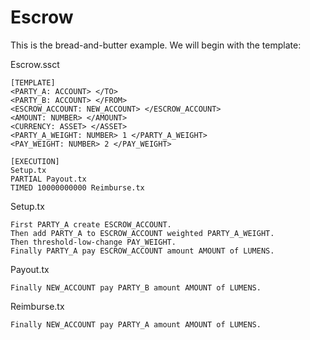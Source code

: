 # Escrow

This is the bread-and-butter example. We will begin with the template:

Escrow.ssct
```
[TEMPLATE]
<PARTY_A: ACCOUNT> </TO>
<PARTY_B: ACCOUNT> </FROM>
<ESCROW_ACCOUNT: NEW_ACCOUNT> </ESCROW_ACCOUNT>
<AMOUNT: NUMBER> </AMOUNT>
<CURRENCY: ASSET> </ASSET>
<PARTY_A_WEIGHT: NUMBER> 1 </PARTY_A_WEIGHT>
<PAY_WEIGHT: NUMBER> 2 </PAY_WEIGHT>

[EXECUTION]
Setup.tx
PARTIAL Payout.tx
TIMED 10000000000 Reimburse.tx
```

Setup.tx
```
First PARTY_A create ESCROW_ACCOUNT.
Then add PARTY_A to ESCROW_ACCOUNT weighted PARTY_A_WEIGHT.
Then threshold-low-change PAY_WEIGHT.
Finally PARTY_A pay ESCROW_ACCOUNT amount AMOUNT of LUMENS.
```

Payout.tx
```
Finally NEW_ACCOUNT pay PARTY_B amount AMOUNT of LUMENS.
```

Reimburse.tx
```
Finally NEW_ACCOUNT pay PARTY_A amount AMOUNT of LUMENS.
```